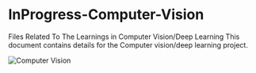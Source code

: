 # InProgress-Computer-Vision

Files Related To The Learnings in Computer Vision/Deep Learning
This document contains details for the Computer vision/deep learning project.

![Computer Vision](https://d3njjcbhbojbot.cloudfront.net/api/utilities/v1/imageproxy/https://coursera-course-photos.s3.amazonaws.com/de/8a87108f2211e7b04e29ba33dce228/Deep-learning-for-computer-vision2.png?auto=format%2Ccompress&dpr=2.625)
